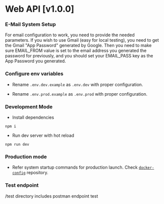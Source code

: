# Web API [v1.0.0]

### E-Mail System Setup

For email configuration to work, you need to provide the needed parameters. If you wish to use Gmail (easy for local testing), you need to get the Gmail "App Password" generated by Google. Then you need to make sure EMAIL_FROM value is set to the email address you generated the password for previously, and you should set your EMAIL_PASS key as the App Password you generated.

### Configure env variables

-   Rename `.env.dev.example` as `.env.dev` with proper configuration.

-   Rename `.env.prod.example` as `.env.prod` with proper configuration.

### Development Mode

-   Install dependencies

```
npm i
```

-   Run dev server with hot reload

```
npm run dev
```

### Production mode

- Refer system startup commands for production launch. Check [`docker-config`](https://github.com/staucktion/docker-config) repository.


### Test endpoint

/test directory includes postman endpoint test
